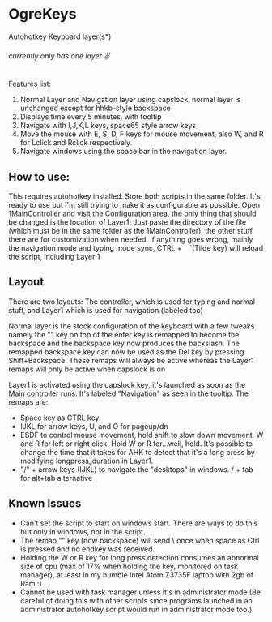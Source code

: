 # OgreKeys
Autohotkey Keyboard layer(s*)

###### currently only has one layer ✌️

Features list:
1. Normal Layer and Navigation layer using capslock, normal layer is unchanged except for hhkb-style backspace
2. Displays time every 5 minutes. with tooltip
3. Navigate with I,J,K,L keys, space65 style arrow keys
4. Move the mouse with E, S, D, F keys for mouse movement, also W, and R for Lclick and Rclick respectively.
5. Navigate windows using the space bar in the navigation layer. 


## How to use:
This requires autohotkey installed.
Store both scripts in the same folder.
It's ready to use but I'm still trying  to make it as configurable as possible.
Open 1MainController and visit the Configuration area, the only thing that should be changed is the location of Layer1. Just paste the directory of the file (which must be in the same folder as the 1MainController), the other stuff there are for customization when needed.
If anything goes wrong, mainly the navigation mode and typing mode sync, CTRL + ` `  `(Tilde key) will reload the script, including Layer 1


## Layout
There are two layouts: The controller, which is used for typing and normal stuff, and Layer1 which is used for navigation (labeled too) 

Normal layer is the stock configuration of the keyboard with a few tweaks namely the "\" key on top of the enter key is remapped to become the backspace and the backspace key now produces the backslash. The remapped backspace key can now be used as the Del key by pressing Shift+Backspace. These remaps will always be active whereas the Layer1 remaps will only be active when capslock is on

Layer1 is activated using the capslock key, it's launched as soon as the Main controller runs. It's labeled "Navigation" as seen in the tooltip. The remaps are:
- Space key as CTRL key
- IJKL for arrow keys, U, and O for pageup/dn
- ESDF to control mouse movement, hold shift to slow down movement. W and R for left or right click. Hold W or R for...well, hold. It's possible to change the time that it takes for AHK to detect that it's a long press by modifying longpress_duration in Layer1.
-  "/" + arrow keys (IJKL) to navigate the "desktops" in windows. / + tab for alt+tab alternative


## Known Issues
- Can't set the script to start on windows start. There are ways to do this but only in windows, not in the script.
- The remap "\" key (now backspace) will send \ once when space as Ctrl is pressed and no endkey was received.
- Holding the W or R key for long press detection consumes an abnormal size of cpu (max of 17% when holding the key, monitored on task manager), at least in my humble Intel Atom Z3735F laptop with 2gb of Ram :)
- Cannot be used with task manager unless it's in administrator mode (Be careful of doing this with other scripts since programs launched in an administrator autohotkey script would run in administrator mode too.)
